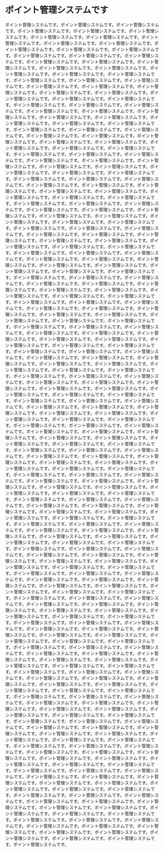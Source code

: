 # ポイント管理システムです
ポイント管理システムです。ポイント管理システムです。ポイント管理システムです。ポイント管理システムです。ポイント管理システムです。ポイント管理システムです。ポイント管理システムです。ポイント管理システムです。ポイント管理システムです。ポイント管理システムです。ポイント管理システムです。ポイント管理システムです。ポイント管理システムです。ポイント管理システムです。ポイント管理システムです。ポイント管理システムです。ポイント管理システムです。ポイント管理システムです。ポイント管理システムです。ポイント管理システムです。ポイント管理システムです。ポイント管理システムです。ポイント管理システムです。ポイント管理システムです。ポイント管理システムです。ポイント管理システムです。ポイント管理システムです。ポイント管理システムです。ポイント管理システムです。ポイント管理システムです。ポイント管理システムです。ポイント管理システムです。ポイント管理システムです。ポイント管理システムです。ポイント管理システムです。ポイント管理システムです。ポイント管理システムです。ポイント管理システムです。ポイント管理システムです。ポイント管理システムです。ポイント管理システムです。ポイント管理システムです。ポイント管理システムです。ポイント管理システムです。ポイント管理システムです。ポイント管理システムです。ポイント管理システムです。ポイント管理システムです。ポイント管理システムです。ポイント管理システムです。ポイント管理システムです。ポイント管理システムです。ポイント管理システムです。ポイント管理システムです。ポイント管理システムです。ポイント管理システムです。ポイント管理システムです。ポイント管理システムです。ポイント管理システムです。ポイント管理システムです。ポイント管理システムです。ポイント管理システムです。ポイント管理システムです。ポイント管理システムです。ポイント管理システムです。ポイント管理システムです。ポイント管理システムです。ポイント管理システムです。ポイント管理システムです。ポイント管理システムです。ポイント管理システムです。ポイント管理システムです。ポイント管理システムです。ポイント管理システムです。ポイント管理システムです。ポイント管理システムです。ポイント管理システムです。ポイント管理システムです。ポイント管理システムです。ポイント管理システムです。ポイント管理システムです。ポイント管理システムです。ポイント管理システムです。ポイント管理システムです。ポイント管理システムです。ポイント管理システムです。ポイント管理システムです。ポイント管理システムです。ポイント管理システムです。ポイント管理システムです。ポイント管理システムです。ポイント管理システムです。ポイント管理システムです。ポイント管理システムです。ポイント管理システムです。ポイント管理システムです。ポイント管理システムです。ポイント管理システムです。ポイント管理システムです。ポイント管理システムです。ポイント管理システムです。ポイント管理システムです。ポイント管理システムです。ポイント管理システムです。ポイント管理システムです。ポイント管理システムです。ポイント管理システムです。ポイント管理システムです。ポイント管理システムです。ポイント管理システムです。ポイント管理システムです。ポイント管理システムです。ポイント管理システムです。ポイント管理システムです。ポイント管理システムです。ポイント管理システムです。ポイント管理システムです。ポイント管理システムです。ポイント管理システムです。ポイント管理システムです。ポイント管理システムです。ポイント管理システムです。ポイント管理システムです。ポイント管理システムです。ポイント管理システムです。ポイント管理システムです。ポイント管理システムです。ポイント管理システムです。ポイント管理システムです。ポイント管理システムです。ポイント管理システムです。ポイント管理システムです。ポイント管理システムです。ポイント管理システムです。ポイント管理システムです。ポイント管理システムです。ポイント管理システムです。ポイント管理システムです。ポイント管理システムです。ポイント管理システムです。ポイント管理システムです。ポイント管理システムです。ポイント管理システムです。ポイント管理システムです。ポイント管理システムです。ポイント管理システムです。ポイント管理システムです。ポイント管理システムです。ポイント管理システムです。ポイント管理システムです。ポイント管理システムです。ポイント管理システムです。ポイント管理システムです。ポイント管理システムです。ポイント管理システムです。ポイント管理システムです。ポイント管理システムです。ポイント管理システムです。ポイント管理システムです。ポイント管理システムです。ポイント管理システムです。ポイント管理システムです。ポイント管理システムです。ポイント管理システムです。ポイント管理システムです。ポイント管理システムです。ポイント管理システムです。ポイント管理システムです。ポイント管理システムです。ポイント管理システムです。ポイント管理システムです。ポイント管理システムです。ポイント管理システムです。ポイント管理システムです。ポイント管理システムです。ポイント管理システムです。ポイント管理システムです。ポイント管理システムです。ポイント管理システムです。ポイント管理システムです。ポイント管理システムです。ポイント管理システムです。ポイント管理システムです。ポイント管理システムです。ポイント管理システムです。ポイント管理システムです。ポイント管理システムです。ポイント管理システムです。ポイント管理システムです。ポイント管理システムです。ポイント管理システムです。ポイント管理システムです。ポイント管理システムです。ポイント管理システムです。ポイント管理システムです。ポイント管理システムです。ポイント管理システムです。ポイント管理システムです。ポイント管理システムです。ポイント管理システムです。ポイント管理システムです。ポイント管理システムです。ポイント管理システムです。ポイント管理システムです。ポイント管理システムです。ポイント管理システムです。ポイント管理システムです。ポイント管理システムです。ポイント管理システムです。ポイント管理システムです。ポイント管理システムです。ポイント管理システムです。ポイント管理システムです。ポイント管理システムです。ポイント管理システムです。ポイント管理システムです。ポイント管理システムです。ポイント管理システムです。ポイント管理システムです。ポイント管理システムです。ポイント管理システムです。ポイント管理システムです。ポイント管理システムです。ポイント管理システムです。ポイント管理システムです。ポイント管理システムです。ポイント管理システムです。ポイント管理システムです。ポイント管理システムです。ポイント管理システムです。ポイント管理システムです。ポイント管理システムです。ポイント管理システムです。ポイント管理システムです。ポイント管理システムです。ポイント管理システムです。ポイント管理システムです。ポイント管理システムです。ポイント管理システムです。ポイント管理システムです。ポイント管理システムです。ポイント管理システムです。ポイント管理システムです。ポイント管理システムです。ポイント管理システムです。ポイント管理システムです。ポイント管理システムです。ポイント管理システムです。ポイント管理システムです。ポイント管理システムです。ポイント管理システムです。ポイント管理システムです。ポイント管理システムです。ポイント管理システムです。ポイント管理システムです。ポイント管理システムです。ポイント管理システムです。ポイント管理システムです。ポイント管理システムです。ポイント管理システムです。ポイント管理システムです。ポイント管理システムです。ポイント管理システムです。ポイント管理システムです。ポイント管理システムです。ポイント管理システムです。ポイント管理システムです。ポイント管理システムです。ポイント管理システムです。ポイント管理システムです。ポイント管理システムです。ポイント管理システムです。ポイント管理システムです。ポイント管理システムです。ポイント管理システムです。ポイント管理システムです。ポイント管理システムです。ポイント管理システムです。ポイント管理システムです。ポイント管理システムです。ポイント管理システムです。ポイント管理システムです。ポイント管理システムです。ポイント管理システムです。ポイント管理システムです。ポイント管理システムです。ポイント管理システムです。ポイント管理システムです。ポイント管理システムです。ポイント管理システムです。ポイント管理システムです。ポイント管理システムです。ポイント管理システムです。ポイント管理システムです。ポイント管理システムです。ポイント管理システムです。ポイント管理システムです。ポイント管理システムです。ポイント管理システムです。ポイント管理システムです。ポイント管理システムです。ポイント管理システムです。ポイント管理システムです。ポイント管理システムです。ポイント管理システムです。ポイント管理システムです。ポイント管理システムです。ポイント管理システムです。ポイント管理システムです。ポイント管理システムです。ポイント管理システムです。ポイント管理システムです。ポイント管理システムです。ポイント管理システムです。ポイント管理システムです。ポイント管理システムです。ポイント管理システムです。ポイント管理システムです。ポイント管理システムです。ポイント管理システムです。ポイント管理システムです。ポイント管理システムです。ポイント管理システムです。ポイント管理システムです。ポイント管理システムです。ポイント管理システムです。ポイント管理システムです。ポイント管理システムです。ポイント管理システムです。ポイント管理システムです。ポイント管理システムです。ポイント管理システムです。ポイント管理システムです。ポイント管理システムです。ポイント管理システムです。ポイント管理システムです。ポイント管理システムです。ポイント管理システムです。ポイント管理システムです。ポイント管理システムです。ポイント管理システムです。ポイント管理システムです。ポイント管理システムです。ポイント管理システムです。ポイント管理システムです。ポイント管理システムです。ポイント管理システムです。ポイント管理システムです。ポイント管理システムです。ポイント管理システムです。ポイント管理システムです。ポイント管理システムです。ポイント管理システムです。ポイント管理システムです。ポイント管理システムです。ポイント管理システムです。ポイント管理システムです。ポイント管理システムです。ポイント管理システムです。ポイント管理システムです。ポイント管理システムです。ポイント管理システムです。ポイント管理システムです。ポイント管理システムです。ポイント管理システムです。ポイント管理システムです。ポイント管理システムです。
